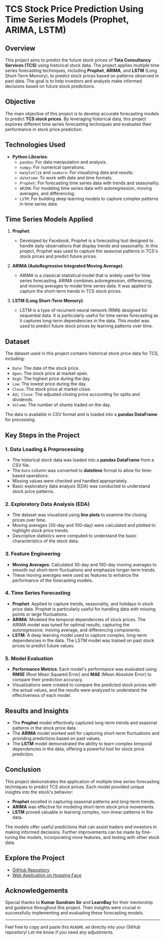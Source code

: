 # TCS Stock Price Prediction Using Time Series Models (Prophet, ARIMA, LSTM)

## Overview
This project aims to predict the future stock prices of **Tata Consultancy Services (TCS)** using historical stock data. The project applies multiple time series forecasting techniques, including **Prophet**, **ARIMA**, and **LSTM** (Long Short-Term Memory), to predict stock prices based on patterns observed in past data. The goal is to help investors and analysts make informed decisions based on future stock predictions.

## Objective
The main objective of this project is to develop accurate forecasting models to predict **TCS stock prices**. By leveraging historical data, this project explores different time series forecasting techniques and evaluates their performance in stock price prediction.

## Technologies Used
- **Python Libraries**:
  - `pandas`: For data manipulation and analysis.
  - `numpy`: For numerical operations.
  - `matplotlib` and `seaborn`: For visualizing data and results.
  - `datetime`: To work with date and time formats.
  - `Prophet`: For forecasting time series data with trends and seasonality.
  - `ARIMA`: For modeling time series data with autoregression, moving averages, and differencing.
  - `LSTM`: For building deep learning models to capture complex patterns in time series data.

## Time Series Models Applied
1. **Prophet**:
   - Developed by Facebook, Prophet is a forecasting tool designed to handle daily observations that display trends and seasonality. In this project, Prophet was used to capture the seasonal patterns in TCS's stock prices and predict future prices.

2. **ARIMA (AutoRegressive Integrated Moving Average)**:
   - ARIMA is a classical statistical model that is widely used for time series forecasting. ARIMA combines autoregression, differencing, and moving averages to model time series data. It was applied to capture the short-term trends in TCS stock prices.

3. **LSTM (Long Short-Term Memory)**:
   - LSTM is a type of recurrent neural network (RNN) designed for sequential data. It is particularly useful for time series forecasting as it captures long-term dependencies in the data. This model was used to predict future stock prices by learning patterns over time.

## Dataset
The dataset used in this project contains historical stock price data for TCS, including:
- `Date`: The date of the stock price.
- `Open`: The stock price at market open.
- `High`: The highest price during the day.
- `Low`: The lowest price during the day.
- `Close`: The stock price at market close.
- `Adj Close`: The adjusted closing price accounting for splits and dividends.
- `Volume`: The number of shares traded on the day.

The data is available in CSV format and is loaded into a **pandas DataFrame** for processing.

## Key Steps in the Project

### 1. Data Loading & Preprocessing
- The historical stock data was loaded into a **pandas DataFrame** from a CSV file.
- The `Date` column was converted to **datetime** format to allow for time-based operations.
- Missing values were checked and handled appropriately.
- Basic exploratory data analysis (EDA) was conducted to understand stock price patterns.

### 2. Exploratory Data Analysis (EDA)
- The dataset was visualized using **line plots** to examine the closing prices over time.
- Moving averages (30-day and 100-day) were calculated and plotted to highlight stock price trends.
- Descriptive statistics were computed to understand the basic characteristics of the stock data.

### 3. Feature Engineering
- **Moving Averages**: Calculated 30-day and 100-day moving averages to smooth out short-term fluctuations and emphasize longer-term trends.
- These moving averages were used as features to enhance the performance of the forecasting models.

### 4. Time Series Forecasting
- **Prophet**: Applied to capture trends, seasonality, and holidays in stock price data. Prophet is particularly useful for handling data with missing points or large fluctuations.
- **ARIMA**: Modeled the temporal dependencies of stock prices. The ARIMA model was tuned for optimal results, capturing the autoregressive, moving average, and differencing components.
- **LSTM**: A deep learning model used to capture complex, long-term dependencies in the data. The LSTM model was trained on past stock prices to predict future values.

### 5. Model Evaluation
- **Performance Metrics**: Each model's performance was evaluated using **RMSE** (Root Mean Squared Error) and **MAE** (Mean Absolute Error) to compare their prediction accuracy.
- Visualizations were created to compare the predicted stock prices with the actual values, and the results were analyzed to understand the effectiveness of each model.

## Results and Insights
- The **Prophet** model effectively captured long-term trends and seasonal patterns in the stock price data.
- The **ARIMA** model worked well for capturing short-term fluctuations and providing predictions based on past values.
- The **LSTM** model demonstrated the ability to learn complex temporal dependencies in the data, offering a powerful tool for stock price prediction.

## Conclusion
This project demonstrates the application of multiple time series forecasting techniques to predict TCS stock prices. Each model provided unique insights into the stock's behavior:
- **Prophet** excelled in capturing seasonal patterns and long-term trends.
- **ARIMA** was effective for modeling short-term stock price movements.
- **LSTM** proved valuable in learning complex, non-linear patterns in the data.

The models offer useful predictions that can assist traders and investors in making informed decisions. Further improvements can be made by fine-tuning the models, incorporating more features, and testing with other stock data.

## Explore the Project
- [GitHub Repository](https://github.com/sourav-003/TCS-Stock-Price-Prediction)
- [Web Application on Hugging Face](https://huggingface.co/spaces/Sourav-003/tcs-stock-forecast)

## Acknowledgements
Special thanks to **Kumar Sundram Sir** and **LearnBay** for their mentorship and guidance throughout this project. Their insights were crucial in successfully implementing and evaluating these forecasting models.

---

Feel free to copy and paste this `README.md` directly into your GitHub repository! Let me know if you need any adjustments.
